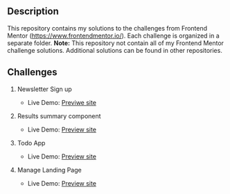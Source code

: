 ## Description

This repository contains my solutions to the challenges from Frontend Mentor (https://www.frontendmentor.io/). Each challenge is organized in a separate folder.
**Note:** This repository not contain all of my Frontend Mentor challenge solutions. Additional solutions can be found in other repositories.

## Challenges

1. Newsletter Sign up

   - Live Demo: [Previwe site](https://newsletter-signup-fm.netlify.app/)

2. Results summary component

   - Live Demo: [Preview site](https://result-component-frontendmentor.netlify.app/)

3. Todo App

   - Live Demo: [Preview site](https://frontendmentor-todoappmain.vercel.app/)

4. Manage Landing Page
   - Live Demo: [Preview site](https://manage-landing-page-nine-orpin.vercel.app/)
